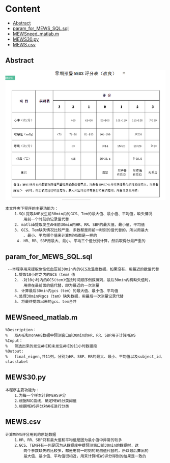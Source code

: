 # Content
 * [Abstract](#Abstract)
 * [param_for_MEWS_SQL.sql](#param_for_MEWS_SQL.sql)
 * [MEWSneed_matlab.m](#MEWSneed_matlab.m)
 * [MEWS30.py](#MEWS30.py)
 * [MEWS.csv](#MEWS.csv)
 
## Abstract
![MEWS计算方法](MEWS.png)
 
    本文件夹下程序的主要功能为：
        1.SQL提取AHE发生前30min内的GCS、Tem的最大值、最小值、平均值，缺失情况
            用前一个时刻的记录值代替
        2. matlab提取发生AHE前30min内HR、RR、SBP的最大值、最小值、平均值
        3. GCS、Tem缺失情况比较严重，多数都是用前一时刻的值代替的，所以用最大
            、最小、平均哪个值来计算MEWS都是一样的
         4. HR、RR、SBP用最大、最小、平均三个值分别计算，然后取得分最严重的
        
## param_for_MEWS_SQL.sql
     --本程序用来提取急性低血压前30min内的GCS及温度数据，如果没有，用最近的数值代替
        1.提取10小时之内的GCS（tem）值  
        2. -对10小时内的GCS(tem)值按时间顺序倒叙排列，最后30min内有缺失值时，
            用排在最前面的值代替，即为最近的一次测量
        3. 计算最后30min内gcs（tem）的最大值、最小值、平均值
        4.处理30min内gcs（tem）缺失数据，用最后一次测量记录代替
        5. 将最终提取出来的gcs、tem合并
          
## MEWSneed_matlab.m
    %Description：
    %   取AHE和nonAHE数据中预测窗口前30min的HR、RR、SBP用于计算MEWS
    %Input：
    %   筛选出来的发生AHE和未发生AHE的11小时数据段
    %Output:
    %   final_eigen,共11列，分别为HR、SBP、RR的最大、最小、平均值以及subject_id、classlabel

## MEWS30.py
    本程序主要功能为：
        1.为每一个样本计算MEWS评分
        2.根据ROC曲线，确定MEWS分类阈值
        3.根据MEWS评分对AHE进行分类
        
## MEWS.csv
    计算MEWS评分用到的原始数据
        1.HR、RR、SBP只有最大值和平均值是因为最小值中异常的较多
        2.GCS、TEM只有一列是因为从数据库中提预测窗口前30min的数据时，这
            两个参数缺失的比较多，都是用前一时刻的观测值代替的，所以最后算出的
            最大值、最小值、平均值很相近，用来计算MEWS评分得到的结果是一致的